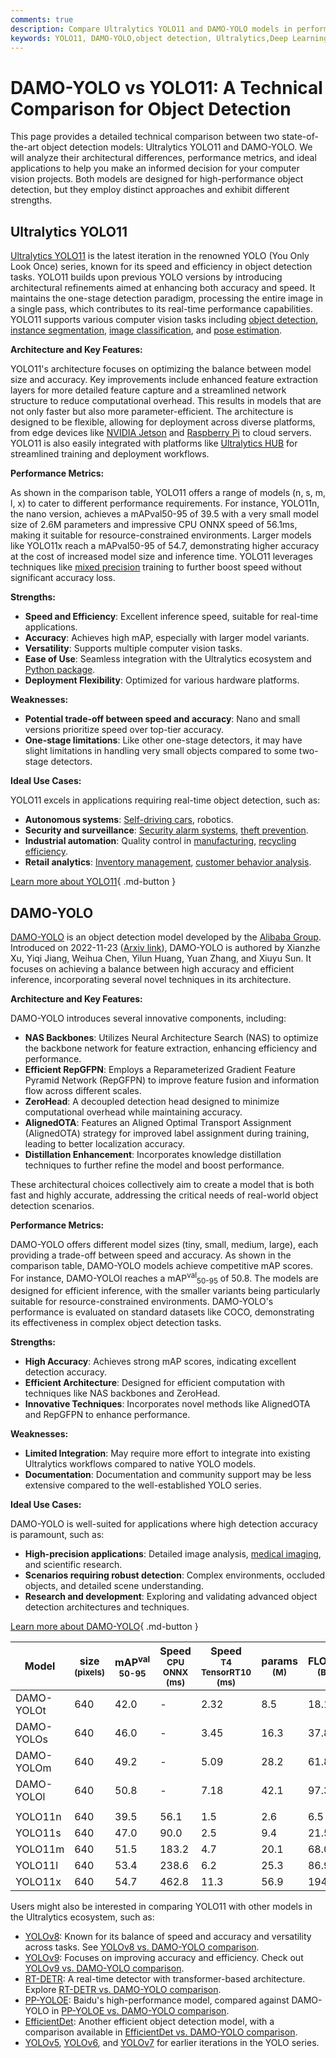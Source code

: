 ```yaml
---
comments: true
description: Compare Ultralytics YOLO11 and DAMO-YOLO models in performance, architecture, and use cases. Discover the best fit for your computer vision needs.
keywords: YOLO11, DAMO-YOLO,object detection, Ultralytics,Deep Learning, Computer Vision, Model Comparison, Neural Networks, Performance Metrics, AI Models
---
```


# DAMO-YOLO vs YOLO11: A Technical Comparison for Object Detection

This page provides a detailed technical comparison between two state-of-the-art object detection models: Ultralytics YOLO11 and DAMO-YOLO. We will analyze their architectural differences, performance metrics, and ideal applications to help you make an informed decision for your computer vision projects. Both models are designed for high-performance object detection, but they employ distinct approaches and exhibit different strengths.

<script async src="https://cdn.jsdelivr.net/npm/chart.js"></script>
<script defer src="../../javascript/benchmark.js"></script>

<canvas id="modelComparisonChart" width="1024" height="400" active-models='["DAMO-YOLO", "YOLO11"]'></canvas>

## Ultralytics YOLO11

[Ultralytics YOLO11](https://docs.ultralytics.com/models/yolo11/) is the latest iteration in the renowned YOLO (You Only Look Once) series, known for its speed and efficiency in object detection tasks. YOLO11 builds upon previous YOLO versions by introducing architectural refinements aimed at enhancing both accuracy and speed. It maintains the one-stage detection paradigm, processing the entire image in a single pass, which contributes to its real-time performance capabilities. YOLO11 supports various computer vision tasks including [object detection](https://www.ultralytics.com/glossary/object-detection), [instance segmentation](https://www.ultralytics.com/glossary/instance-segmentation), [image classification](https://docs.ultralytics.com/tasks/classify/), and [pose estimation](https://docs.ultralytics.com/tasks/pose/).

**Architecture and Key Features:**

YOLO11's architecture focuses on optimizing the balance between model size and accuracy. Key improvements include enhanced feature extraction layers for more detailed feature capture and a streamlined network structure to reduce computational overhead. This results in models that are not only faster but also more parameter-efficient. The architecture is designed to be flexible, allowing for deployment across diverse platforms, from edge devices like [NVIDIA Jetson](https://docs.ultralytics.com/guides/nvidia-jetson/) and [Raspberry Pi](https://docs.ultralytics.com/guides/raspberry-pi/) to cloud servers. YOLO11 is also easily integrated with platforms like [Ultralytics HUB](https://www.ultralytics.com/hub) for streamlined training and deployment workflows.

**Performance Metrics:**

As shown in the comparison table, YOLO11 offers a range of models (n, s, m, l, x) to cater to different performance requirements. For instance, YOLO11n, the nano version, achieves a mAPval50-95 of 39.5 with a very small model size of 2.6M parameters and impressive CPU ONNX speed of 56.1ms, making it suitable for resource-constrained environments. Larger models like YOLO11x reach a mAPval50-95 of 54.7, demonstrating higher accuracy at the cost of increased model size and inference time. YOLO11 leverages techniques like [mixed precision](https://www.ultralytics.com/glossary/mixed-precision) training to further boost speed without significant accuracy loss.

**Strengths:**

- **Speed and Efficiency**: Excellent inference speed, suitable for real-time applications.
- **Accuracy**: Achieves high mAP, especially with larger model variants.
- **Versatility**: Supports multiple computer vision tasks.
- **Ease of Use**: Seamless integration with the Ultralytics ecosystem and [Python package](https://docs.ultralytics.com/usage/python/).
- **Deployment Flexibility**: Optimized for various hardware platforms.

**Weaknesses:**

- **Potential trade-off between speed and accuracy**: Nano and small versions prioritize speed over top-tier accuracy.
- **One-stage limitations**: Like other one-stage detectors, it may have slight limitations in handling very small objects compared to some two-stage detectors.

**Ideal Use Cases:**

YOLO11 excels in applications requiring real-time object detection, such as:

- **Autonomous systems**: [Self-driving cars](https://www.ultralytics.com/solutions/ai-in-automotive), robotics.
- **Security and surveillance**: [Security alarm systems](https://docs.ultralytics.com/guides/security-alarm-system/), [theft prevention](https://www.ultralytics.com/blog/computer-vision-for-theft-prevention-enhancing-security).
- **Industrial automation**: Quality control in [manufacturing](https://www.ultralytics.com/solutions/ai-in-manufacturing), [recycling efficiency](https://www.ultralytics.com/blog/recycling-efficiency-the-power-of-vision-ai-in-automated-sorting).
- **Retail analytics**: [Inventory management](https://www.ultralytics.com/blog/ai-for-smarter-retail-inventory-management), [customer behavior analysis](https://www.ultralytics.com/blog/achieving-retail-efficiency-with-ai).

[Learn more about YOLO11](https://docs.ultralytics.com/models/yolo11/){ .md-button }

## DAMO-YOLO

[DAMO-YOLO](https://github.com/tinyvision/DAMO-YOLO) is an object detection model developed by the [Alibaba Group](https://www.alibaba.com/). Introduced on 2022-11-23 ([Arxiv link](https://arxiv.org/abs/2211.15444v2)), DAMO-YOLO is authored by Xianzhe Xu, Yiqi Jiang, Weihua Chen, Yilun Huang, Yuan Zhang, and Xiuyu Sun. It focuses on achieving a balance between high accuracy and efficient inference, incorporating several novel techniques in its architecture.

**Architecture and Key Features:**

DAMO-YOLO introduces several innovative components, including:

- **NAS Backbones**: Utilizes Neural Architecture Search (NAS) to optimize the backbone network for feature extraction, enhancing efficiency and performance.
- **Efficient RepGFPN**: Employs a Reparameterized Gradient Feature Pyramid Network (RepGFPN) to improve feature fusion and information flow across different scales.
- **ZeroHead**: A decoupled detection head designed to minimize computational overhead while maintaining accuracy.
- **AlignedOTA**: Features an Aligned Optimal Transport Assignment (AlignedOTA) strategy for improved label assignment during training, leading to better localization accuracy.
- **Distillation Enhancement**: Incorporates knowledge distillation techniques to further refine the model and boost performance.

These architectural choices collectively aim to create a model that is both fast and highly accurate, addressing the critical needs of real-world object detection scenarios.

**Performance Metrics:**

DAMO-YOLO offers different model sizes (tiny, small, medium, large), each providing a trade-off between speed and accuracy. As shown in the comparison table, DAMO-YOLO models achieve competitive mAP scores. For instance, DAMO-YOLOl reaches a mAP<sup>val</sup><sub>50-95</sub> of 50.8. The models are designed for efficient inference, with the smaller variants being particularly suitable for resource-constrained environments. DAMO-YOLO's performance is evaluated on standard datasets like COCO, demonstrating its effectiveness in complex object detection tasks.

**Strengths:**

- **High Accuracy**: Achieves strong mAP scores, indicating excellent detection accuracy.
- **Efficient Architecture**: Designed for efficient computation with techniques like NAS backbones and ZeroHead.
- **Innovative Techniques**: Incorporates novel methods like AlignedOTA and RepGFPN to enhance performance.

**Weaknesses:**

- **Limited Integration**: May require more effort to integrate into existing Ultralytics workflows compared to native YOLO models.
- **Documentation**: Documentation and community support may be less extensive compared to the well-established YOLO series.

**Ideal Use Cases:**

DAMO-YOLO is well-suited for applications where high detection accuracy is paramount, such as:

- **High-precision applications**: Detailed image analysis, [medical imaging](https://www.ultralytics.com/solutions/ai-in-healthcare), and scientific research.
- **Scenarios requiring robust detection**: Complex environments, occluded objects, and detailed scene understanding.
- **Research and development**: Exploring and validating advanced object detection architectures and techniques.

[Learn more about DAMO-YOLO](https://github.com/tinyvision/DAMO-YOLO/blob/master/README.md){ .md-button }

| Model      | size<br><sup>(pixels) | mAP<sup>val<br>50-95 | Speed<br><sup>CPU ONNX<br>(ms) | Speed<br><sup>T4 TensorRT10<br>(ms) | params<br><sup>(M) | FLOPs<br><sup>(B) |
| ---------- | --------------------- | -------------------- | ------------------------------ | ----------------------------------- | ------------------ | ----------------- |
| DAMO-YOLOt | 640                   | 42.0                 | -                              | 2.32                                | 8.5                | 18.1              |
| DAMO-YOLOs | 640                   | 46.0                 | -                              | 3.45                                | 16.3               | 37.8              |
| DAMO-YOLOm | 640                   | 49.2                 | -                              | 5.09                                | 28.2               | 61.8              |
| DAMO-YOLOl | 640                   | 50.8                 | -                              | 7.18                                | 42.1               | 97.3              |
|            |                       |                      |                                |                                     |                    |                   |
| YOLO11n    | 640                   | 39.5                 | 56.1                           | 1.5                                 | 2.6                | 6.5               |
| YOLO11s    | 640                   | 47.0                 | 90.0                           | 2.5                                 | 9.4                | 21.5              |
| YOLO11m    | 640                   | 51.5                 | 183.2                          | 4.7                                 | 20.1               | 68.0              |
| YOLO11l    | 640                   | 53.4                 | 238.6                          | 6.2                                 | 25.3               | 86.9              |
| YOLO11x    | 640                   | 54.7                 | 462.8                          | 11.3                                | 56.9               | 194.9             |

Users might also be interested in comparing YOLO11 with other models in the Ultralytics ecosystem, such as:

- [YOLOv8](https://docs.ultralytics.com/models/yolov8/): Known for its balance of speed and accuracy and versatility across tasks. See [YOLOv8 vs. DAMO-YOLO comparison](https://docs.ultralytics.com/compare/yolov8-vs-damo-yolo/).
- [YOLOv9](https://docs.ultralytics.com/models/yolov9/): Focuses on improving accuracy and efficiency. Check out [YOLOv9 vs. DAMO-YOLO comparison](https://docs.ultralytics.com/compare/yolov9-vs-damo-yolo/).
- [RT-DETR](https://docs.ultralytics.com/models/rtdetr/): A real-time detector with transformer-based architecture. Explore [RT-DETR vs. DAMO-YOLO comparison](https://docs.ultralytics.com/compare/rtdetr-vs-damo-yolo/).
- [PP-YOLOE](https://docs.ultralytics.com/compare/pp-yoloe-vs-damo-yolo/): Baidu's high-performance model, compared against DAMO-YOLO in [PP-YOLOE vs. DAMO-YOLO comparison](https://docs.ultralytics.com/compare/pp-yoloe-vs-damo-yolo/).
- [EfficientDet](https://docs.ultralytics.com/compare/efficientdet-vs-damo-yolo/): Another efficient object detection model, with a comparison available in [EfficientDet vs. DAMO-YOLO comparison](https://docs.ultralytics.com/compare/efficientdet-vs-damo-yolo/).
- [YOLOv5](https://docs.ultralytics.com/models/yolov5/), [YOLOv6](https://docs.ultralytics.com/models/yolov6/), and [YOLOv7](https://docs.ultralytics.com/models/yolov7/) for earlier iterations in the YOLO series.
